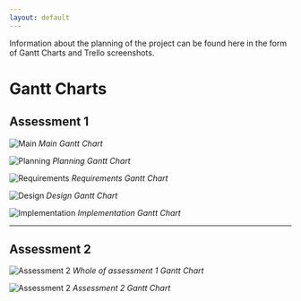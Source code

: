 ```yaml
---
layout: default
---
```

Information about the planning of the project can be found here in the form of Gantt Charts and Trello screenshots.

# Gantt Charts
## Assessment 1

![Main](/media/GanttChartforMainWorkflow.png)
*Main Gantt Chart*

![Planning](/media/GanttChartforPlanning.png)
*Planning Gantt Chart*

![Requirements](/media/GanttChartfor%Requirements.png)
*Requirements Gantt Chart*

![Design](/media/GanttChartforDesign.png)
*Design Gantt Chart*

![Implementation](/media/GanttChartforImplementation.png)
*Implementation Gantt Chart*

<hr />

## Assessment 2

![Assessment 2](/media/gantt2.png)
*Whole of assessment 1 Gantt Chart*

![Assessment 2](/media/gantt2_2.png)
*Assessment 2 Gantt Chart*

